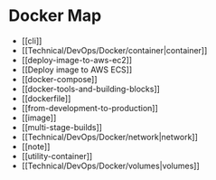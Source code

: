 # Docker Map
- [[cli]]
- [[Technical/DevOps/Docker/container|container]]
- [[deploy-image-to-aws-ec2]]
- [[Deploy image to AWS ECS]]
- [[docker-compose]]
- [[docker-tools-and-building-blocks]]
- [[dockerfile]]
- [[from-development-to-production]]
- [[image]]
- [[multi-stage-builds]]
- [[Technical/DevOps/Docker/network|network]]
- [[note]]
- [[utility-container]]
- [[Technical/DevOps/Docker/volumes|volumes]]